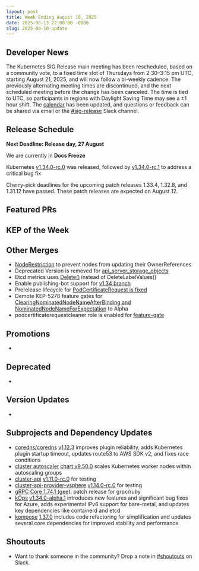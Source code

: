 ```yaml
---
layout: post
title: Week Ending August 10, 2025
date: 2025-08-13 22:00:00 -0000
slug: 2025-08-10-update
---
```


## Developer News

The Kubernetes SIG Release main meeting has been rescheduled, based on a community vote, to a fixed time slot of Thursdays from 2:30–3:15 pm UTC, starting August 21, 2025, and will now follow a bi-weekly cadence. The previously alternating meeting times are discontinued, and the next scheduled meeting before the change has been canceled. The time is tied to UTC, so participants in regions with Daylight Saving Time may see a ±1 hour shift. The [calendar](https://www.kubernetes.dev/resources/calendar/) has been updated, and questions or feedback can be shared via email or the [#sig-release](https://kubernetes.slack.com/archives/C2C40FMNF) Slack channel.


## Release Schedule

**Next Deadline: Release day, 27 August**

We are currently in **Docs Freeze**

Kubernetes [v1.34.0-rc.0](https://github.com/kubernetes/kubernetes/blob/master/CHANGELOG/CHANGELOG-1.34.md) was released, followed by [v1.34.0-rc.1](https://github.com/kubernetes/kubernetes/blob/master/CHANGELOG/CHANGELOG-1.34.md) to address a critical bug fix

Cherry-pick deadlines for the upcoming patch releases 1.33.4, 1.32.8, and 1.31.12 have passed. These patch releases are expected on August 12.

## Featured PRs


## KEP of the Week


## Other Merges

* [NodeRestriction](https://github.com/kubernetes/kubernetes/pull/133470) to prevent nodes from updating their OwnerReferences 
* Deprecated Version is removed for [api_server_storage_objects](https://github.com/kubernetes/kubernetes/pull/133431)
* Etcd metrics uses [Delete()](https://github.com/kubernetes/kubernetes/pull/133412) instead of DeleteLabelValues()
* Enable publishing-bot support for [v1.34 branch](https://github.com/kubernetes/kubernetes/pull/133447)
* Prerelease lifecycle for [PodCertificateRequest is fixed](https://github.com/kubernetes/kubernetes/pull/133350) 
* Demote KEP-5278 feature gates for [ClearingNominatedNodeNameAfterBinding and NominatedNodeNameForExpectation](https://github.com/kubernetes/kubernetes/pull/133293) to Alpha
* podcertificaterequestcleaner role is enabled for [feature-gate](https://github.com/kubernetes/kubernetes/pull/133409)
## Promotions

*

## Deprecated

*

## Version Updates

*

## Subprojects and Dependency Updates

* [coredns/coredns](https://github.com/coredns/coredns) [v1.12.3](https://github.com/coredns/coredns/releases/tag/v1.12.3) improves plugin reliability, adds Kubernetes plugin startup timeout, updates route53 to AWS SDK v2, and fixes race conditions
* [cluster autoscaler](https://github.com/kubernetes/autoscaler) [chart v9.50.0](https://github.com/kubernetes/autoscaler/releases/tag/cluster-autoscaler-chart-9.50.0) scales Kubernetes worker nodes within autoscaling groups
* [cluster-api](https://github.com/kubernetes-sigs/cluster-api) [v1.11.0-rc.0](https://github.com/kubernetes-sigs/cluster-api/releases/tag/v1.11.0-rc.1) for testing
* [cluster-api-provider-vsphere](https://github.com/kubernetes-sigs/cluster-api-provider-vsphere) [v1.14.0-rc.0](https://github.com/kubernetes-sigs/cluster-api-provider-vsphere/releases/tag/v1.14.0-rc.0) for testing 
* [gRPC Core 1.74.1 (gee)](https://github.com/grpc/grpc/releases/tag/v1.74.1): patch release for grpc/ruby
* [kOps](https://github.com/kubernetes/kops) [v1.34.0-alpha.1](https://github.com/kubernetes/kops/releases/tag/v1.34.0-alpha.1) introduces new features and significant bug fixes for Azure, adds experimental IPv6 support for bare-metal, and updates key dependencies like containerd and etcd
* [kompose](https://github.com/kubernetes/kompose) [1.37.0](https://github.com/kubernetes/kompose/releases/tag/v1.37.0) includes code refactoring for simplification and updates several core dependencies for improved stability and performance
  
## Shoutouts

* Want to thank someone in the community? Drop a note in [#shoutouts](https://kubernetes.slack.com/archives/C92G08FGD) on Slack.
